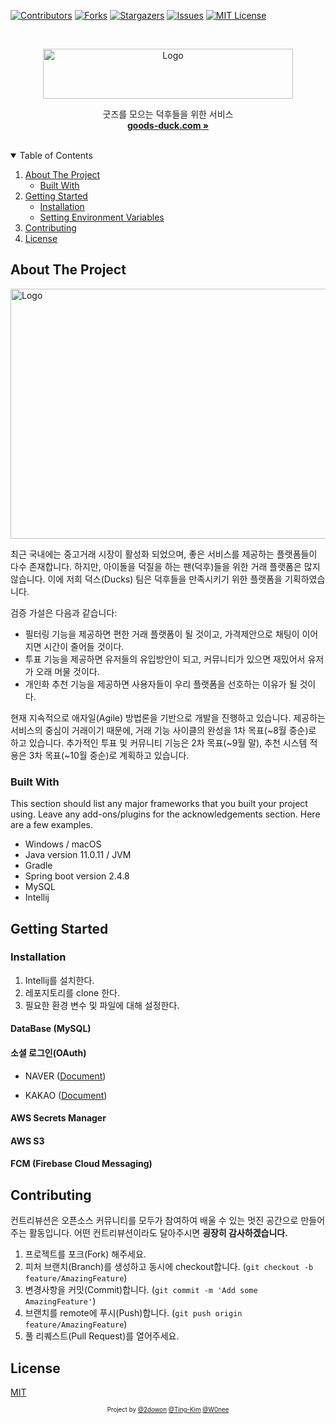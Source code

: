 <!--
*** Thanks for checking out the Best-README-Template. If you have a suggestion
*** that would make this better, please fork the repo and create a pull request
*** or simply open an issue with the tag "enhancement".
*** Thanks again! Now go create something AMAZING! :D
-->



<!-- PROJECT SHIELDS -->
<!--
*** I'm using markdown "reference style" links for readability.
*** Reference links are enclosed in brackets [ ] instead of parentheses ( ).
*** See the bottom of this document for the declaration of the reference variables
*** for contributors-url, forks-url, etc. This is an optional, concise syntax you may use.
*** https://www.markdownguide.org/basic-syntax/#reference-style-links
-->
[![Contributors][contributors-shield]][contributors-url]
[![Forks][forks-shield]][forks-url]
[![Stargazers][stars-shield]][stars-url]
[![Issues][issues-shield]][issues-url]
[![MIT License][license-shield]][license-url]

 
<!-- PROJECT LOGO -->
<br />
<p align="center">
  <a href="https://github.com/soma-goodsduck/goodsduck_front">
    <img src="https://goodsduck-s3.s3.ap-northeast-2.amazonaws.com/icon/logo.svg" alt="Logo" width="400" height="80">
  </a>

  <p align="center">
    굿즈를 모으는 덕후들을 위한 서비스
    <br />
    <a href="https://www.goods-duck.com/"><strong>goods-duck.com »</strong></a>
  </p>
</p>

<br>
<!-- TABLE OF CONTENTS -->
<details open="open">
  <summary>Table of Contents</summary>
  <ol>
    <li>
      <a href="#about-the-project">About The Project</a>
      <ul>
        <li><a href="#built-with">Built With</a></li>
      </ul>
    </li>
    <li>
      <a href="#getting-started">Getting Started</a>
      <ul>
        <li><a href="#installation">Installation</a></li>
        <li><a href="#setting-environment-variables">Setting Environment Variables</a></li>
      </ul> 
    </li>
    <li><a href="#contributing">Contributing</a></li>
    <li><a href="#license">License</a></li>
  </ol>
</details>



<!-- ABOUT THE PROJECT -->
## About The Project

<img src="https://goodsduck-s3.s3.ap-northeast-2.amazonaws.com/image/goodsduck_readme.png" alt="Logo" width="800" height="400">

최근 국내에는 중고거래 시장이 활성화 되었으며, 좋은 서비스를 제공하는 플랫폼들이 다수 존재합니다. 하지만, 아이돌을 덕질을 하는 팬(덕후)들을 위한 거래 플랫폼은 많지 않습니다. 이에 저희 덕스(Ducks) 팀은 덕후들을 만족시키기 위한 플랫폼을 기획하였습니다.

검증 가설은 다음과 같습니다:
* 필터링 기능을 제공하면 편한 거래 플랫폼이 될 것이고, 가격제안으로 채팅이 이어지면 시간이 줄어들 것이다.
* 투표 기능을 제공하면 유저들의 유입방안이 되고, 커뮤니티가 있으면 재밌어서 유저가 오래 머물 것이다.
* 개인화 추천 기능을 제공하면 사용자들이 우리 플랫폼을 선호하는 이유가 될 것이다.

현재 지속적으로 애자일(Agile) 방법론을 기반으로 개발을 진행하고 있습니다. 제공하는 서비스의 중심이 거래이기 때문에, 거래 기능 사이클의 완성을 1차 목표(~8월 중순)로 하고 있습니다. 추가적인 투표 및 커뮤니티 기능은 2차 목표(~9월 말), 추천 시스템 적용은 3차 목표(~10월 중순)로 계획하고 있습니다.  

### Built With

This section should list any major frameworks that you built your project using. Leave any add-ons/plugins for the acknowledgements section. Here are a few examples.
* Windows / macOS
* Java version 11.0.11 / JVM
* Gradle
* Spring boot version 2.4.8
* MySQL
* Intellij



<!-- GETTING STARTED -->
## Getting Started

### Installation
1. Intellij를 설치한다.
2. 레포지토리를 clone 한다.
3. 필요한 환경 변수 및 파일에 대해 설정한다.

#### DataBase (MySQL)

#### 소셜 로그인(OAuth)
- NAVER ([Document](https://developers.naver.com/docs/login/devguide/devguide.md#%EB%84%A4%EC%9D%B4%EB%B2%84%EC%95%84%EC%9D%B4%EB%94%94%EB%A1%9C%EA%B7%B8%EC%9D%B8-%EA%B0%9C%EB%B0%9C%EA%B0%80%EC%9D%B4%EB%93%9C))

- KAKAO ([Document](https://developers.kakao.com/docs/latest/ko/kakaologin/rest-api))

#### AWS Secrets Manager
#### AWS S3
#### FCM (Firebase Cloud Messaging)



<!-- CONTRIBUTING -->
## Contributing

컨트리뷰션은 오픈소스 커뮤니티를 모두가 참여하여 배울 수 있는 멋진 공간으로 만들어주는 활동입니다. 어떤 컨트리뷰션이라도 달아주시면 **굉장히 감사하겠습니다.** 

1. 프로젝트를 포크(Fork) 해주세요.
2. 피처 브랜치(Branch)를 생성하고 동시에 checkout합니다. (`git checkout -b feature/AmazingFeature`)
3. 변경사항을 커밋(Commit)합니다. (`git commit -m 'Add some AmazingFeature'`)
4. 브랜치를 remote에 푸시(Push)합니다. (`git push origin feature/AmazingFeature`)
5. 풀 리퀘스트(Pull Request)를 열어주세요.



## License

[MIT](./LICENSE)

<div align="center">

<sub><sup>Project by <a href="https://github.com/2dowon">@2dowon</a> <a href="https://github.com/Ting-Kim">@Ting-Kim</a> <a href="https://github.com/W0nee">@W0nee</a></sup></sub>

</div>

<!-- MARKDOWN LINKS & IMAGES -->
<!-- https://www.markdownguide.org/basic-syntax/#reference-style-links -->




<!-- MARKDOWN LINKS & IMAGES -->
<!-- https://www.markdownguide.org/basic-syntax/#reference-style-links -->
[contributors-shield]: https://img.shields.io/github/contributors/soma-goodsduck/be-commons_spring-boot.svg?style=for-the-badge
[contributors-url]: https://github.com/soma-goodsduck/be-commons_spring-boot/graphs/contributors
[forks-shield]: https://img.shields.io/github/forks/soma-goodsduck/be-commons_spring-boot.svg?style=for-the-badge
[forks-url]: https://github.com/soma-goodsduck/be-commons_spring-boot/network/members
[stars-shield]: https://img.shields.io/github/stars/soma-goodsduck/be-commons_spring-boot.svg?style=for-the-badge
[stars-url]: https://github.com/soma-goodsduck/be-commons_spring-boot/stargazers
[issues-shield]: https://img.shields.io/github/issues/soma-goodsduck/be-commons_spring-boot.svg?style=for-the-badge
[issues-url]: https://github.com/soma-goodsduck/be-commons_spring-boot/issues
[license-shield]: https://img.shields.io/github/license/soma-goodsduck/be-commons_spring-boot.svg?&style=for-the-badge
[license-url]: https://github.com/soma-goodsduck/be-commons_spring-boot/blob/main/LICENSE
